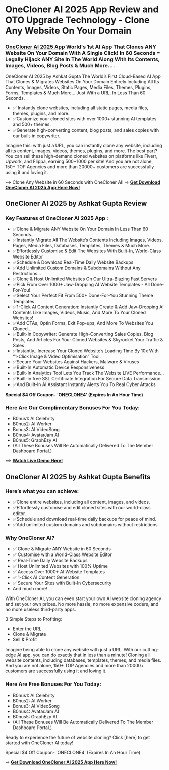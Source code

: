 # OneCloner AI 2025 App Review and OTO Upgrade Technology - Clone Any Website On Your Domain

### [OneCloner AI 2025 App](https://jvupsell.com/2025/03/onecloner-ai-2025-app-review/) World's 1st AI App That Clones ANY Website On Your Domain With A Single Click! In 60 Seconds = Legally Hijack ANY Site In The World Along With Its Contents, Images, Videos, Blog Posts & Much More....

OneCloner AI 2025 by Ashkat Gupta The World’s First Cloud-Based AI App That Clones & Migrates Websites On Your Domain Entirely Including All Its Contents, Images, Videos, Static Pages, Media Files, Themes, Plugins, Forms, Templates & Much More…
Just With a URL, In Less Than 60 Seconds.
- ✅ Instantly clone websites, including all static pages, media files, themes, plugins, and more.
- ✅Customize your cloned sites with over 1000+ stunning AI templates and 500+ themes.
- ✅Generate high-converting content, blog posts, and sales copies with our built-in copywriter.

Imagine this: with just a URL, you can instantly clone any website, including all its content, images, videos, themes, plugins, and more. The best part? You can sell these high-demand cloned websites on platforms like Fiverr, Upwork, and Flippa, earning $500-$1000 per site!
 And you are not alone, 150+ TOP Agencies and more than 20000+ customers are successfully using it and loving it. 

==> Clone Any Website in 60 Seconds with OneCloner AI! => [**Get Download OneCloner AI 2025 App Here Now!**](https://warriorplus.com/o2/a/yt7hfx5/0)

## OneCloner AI 2025 by Ashkat Gupta Review

### Key Features of OneCloner AI 2025 App :
- ✅Clone & Migrate ANY Website On Your Domain In Less Than 60 Seconds…
- ✅Instantly Migrate All The Website’s Contents Including Images, Videos, Pages, Media Files, Databases, Templates, Themes & Much More.
- ✅Effortlessly Customise & Edit The Websites With Built-In, World-Class Website Editor
- ✅Schedule & Download Real-Time Daily Website Backups
- ✅Add Unlimited Custom Domains & Subdomains Without Any Restrictions…
- ✅Clone & Host Unlimited Websites On Our Ultra-Blazing Fast Servers 
- ✅Pick From Over 1000+ Jaw-Dropping AI Website Templates - All Done-For-You!
- ✅Select Your Perfect Fit From 500+ Done-For-You Stunning Theme Templates.
- ✅1-Click AI Content Generation: Instantly Create & Add Jaw-Dropping AI Contents Like Images, Videos, Music, And More To Your Cloned Websites!
- ✅Add CTAs, Optin Forms, Exit Pop-ups, And More To Websites You Cloned…
- ✅Built-In Copywriter: Generate High-Converting Sales Copies, Blog Posts, And Articles For Your Cloned Websites & Skyrocket Your Traffic &  Sales 
- ✅Instantly…Increase Your Cloned Website’s Loading Time By 10x With “1-Click Image & Video Optimisation” Tool.
- ✅Secure Your Websites Against Hackers, Malware & Viruses 
- ✅Built-In Automatic Device Responsiveness
- ✅Built-In Analytics Tool Lets You Track The Website LIVE Performance…
- ✅Built-in free SSL Certificate Integration For Secure Data Transmission.
- ✅And Built-In AI Assistant Instantly Alerts You To Real Cyber Attacks 

**Special $4 Off Coupon- ‘ONECLONE4’ (Expires In An Hour Time)**

### Here Are Our Complimentary Bonuses For You Today:
- B0nus1: AI Celebrity
- B0nus2: AI Worker
- Bonus3: AI VideoSong
- B0nus4: AvatarJam AI 
- B0nus5: GraphEzy AI
- (All These Bonuses Will Be Automatically Delivered To The Member Dashboard Portal.)

==> [**Watch Live Demo Here!**](https://warriorplus.com/o2/a/yt7hfx5/0)

## OneCloner AI 2025 by Ashkat Gupta Benefits

### Here’s what you can achieve:
- ✅Clone entire websites, including all content, images, and videos.
- ✅Effortlessly customise and edit cloned sites with our world-class editor.
- ✅Schedule and download real-time daily backups for peace of mind.
- ✅Add unlimited custom domains and subdomains without restrictions.

### Why OneCloner AI?
- ✅ Clone & Migrate ANY Website in 60 Seconds
- ✅ Customise with a World-Class Website Editor
- ✅ Real-Time Daily Website Backups
- ✅ Host Unlimited Websites with 100% Uptime
- ✅ Access Over 1000+ AI Website Templates
- ✅ 1-Click AI Content Generation
- ✅ Secure Your Sites with Built-In Cybersecurity
- And much more!

With OneCloner AI, you can even start your own AI website cloning agency and set your own prices. No more hassle, no more expensive coders, and no more useless third-party apps.

3 Simple Steps to Profiting:
- Enter the URL
- Clone & Migrate
- Sell & Profit

Imagine being able to clone any website with just a URL. With our cutting-edge AI app, you can do exactly that in less than a minute! Cloning all website contents, including databases, templates, themes, and media files.
And you are not alone, 150+ TOP Agencies and more than 20000+ customers are successfully using it and loving it. 

### Here Are Free Bonuses For You Today:
- B0nus1: AI Celebrity
- B0nus2: AI Worker
- Bonus3: AI VideoSong
- B0nus4: AvatarJam AI 
- B0nus5: GraphEzy AI
- (All These Bonuses Will Be Automatically Delivered To The Member Dashboard Portal.)

Ready to experience the future of website cloning? Click [here] to get started with OneCloner AI today!

Special $4 Off Coupon- ‘ONECLONE4’ (Expires In An Hour Time)

=> [**Get Download OneCloner AI 2025 App Here Now!**](https://warriorplus.com/o2/a/yt7hfx5/0)







